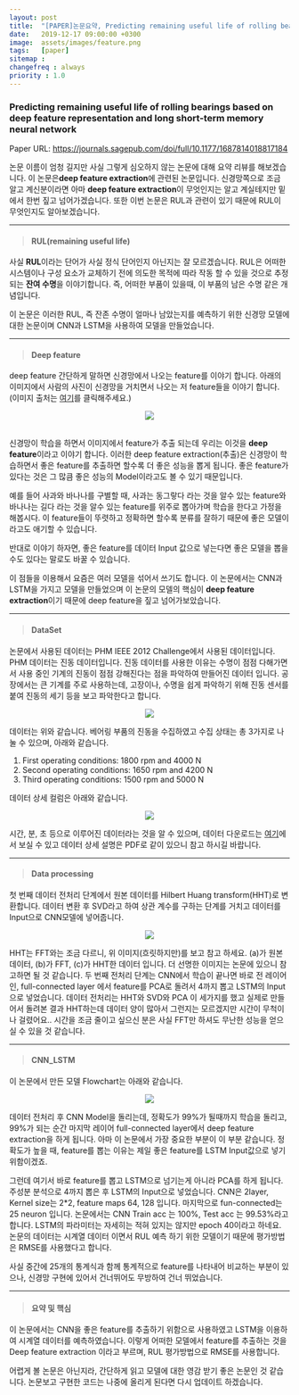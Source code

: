 ```yaml
---
layout: post
title:  "[PAPER]논문요약, Predicting remaining useful life of rolling bearings based on deep feature representation and long short-term memory neural network"
date:   2019-12-17 09:00:00 +0300
image:  assets/images/feature.png
tags:   [paper]
sitemap :
changefreq : always
priority : 1.0
---
```



### Predicting remaining useful life of rolling bearings based on deep feature representation and long short-term memory neural network 

Paper URL: <https://journals.sagepub.com/doi/full/10.1177/1687814018817184>


논문 이름이 엄청 길지만 사실 그렇게 심오하지 않는 논문에 대해 요약 리뷰를 해보겠습니다. 이 논문은**deep feature extraction**에 관련된 논문입니다. 신경망쪽으로 조금 알고 계신분이라면 아마 **deep feature extraction**이 무엇인지는 알고 계실테지만 밑에서 한번 짚고 넘어가겠습니다. 또한 이번 논문은 RUL과 관련이 있기 때문에 RUL이 무엇인지도 알아보겠습니다. 

------


> #### RUL(remaining useful life)

사실 **RUL**이라는 단어가 사실 정식 단어인지 아닌지는 잘 모르겠습니다. RUL은 어떠한 시스템이나 구성 요소가 교체하기 전에 의도한 목적에 따라 작동 할 수 있을 것으로 추정되는 **잔여 수명**을 이야기합니다. 즉, 어떠한 부품이 있을때, 이 부품의 남은 수명 같은 개념입니다. 


이 논문은 이러한 RUL, 즉 잔존 수명이 얼마나 남았는지를 예측하기 위한 신경망 모델에 대한 논문이며 CNN과 LSTM을 사용하여 모델을 만들었습니다. 

-------

> #### Deep feature 

deep feature 간단하게 말하면 신경망에서 나오는 feature를 이야기 합니다. 아래의 이미지에서 사람의 사진이 신경망을 거치면서 나오는 저 feature들을 이야기 합니다. 
(이미지 출처는 [여기](ttps://youthassembly.or.kr/bbs/board.php?bo_table=B56&wr_id=30225)를 클릭해주세요.)


<center><img src="../assets//images/feature.png" ></center> 


<br>



신경망이 학습을 하면서 이미지에서 feature가 추출 되는데 우리는 이것을 **deep feature**이라고 이야기 합니다. 이러한 deep feature extraction(추출)은 신경망이 학습하면서 좋은 feature를 추출하면 할수록 더 좋은 성능을 뽑게 됩니다. 좋은 feature가 있다는 것은 그 많큼 좋은 성능의 Model이라고도 볼 수 있기 때문입니다.  

예를 들어 사과와 바나나를 구별할 때, 사과는 동그랗다 라는 것을 알수 있는 feature와 바나나는 길다 라는 것을 알수 있는 feature를 위주로 뽑아가며 학습을 한다고 가정을 해봅시다. 이 feature들이 뚜렷하고 정확하면 할수록 분류를 잘하기 때문에 좋은 모델이라고도 애기할 수 있습니다.   

반대로 이야기 하자면, 좋은 feature를 데이터 Input 값으로 넣는다면 좋은 모델을 뽑을수도 있다는 말로도 바꿀 수 있습니다.  

이 점들을 이용해서 요즘은 여러 모델을 섞어서 쓰기도 합니다. 이 논문에서는 CNN과 LSTM을 가지고 모델을 만들었으며 이 논문의 모델의 핵심이 **deep feature extraction**이기 때문에 deep feature을 짚고 넘어가보았습니다. 


-------

> #### DataSet

논문에서 사용된 데이터는 PHM IEEE 2012 Challenge에서 사용된 데이터입니다. PHM 데이터는 진동 데이터입니다. 진동 데이터를 사용한 이유는 수명이 점점 다해가면서 사용 중인 기계의 진동이 점점 강해진다는 점을 파악하여 만들어진 데이터 입니다. 공장에서는 큰 기계를 주로 사용하는데, 고장이나, 수명을 쉽게 파악하기 위해 진동 센서를 붙여 진동의 세기 등을 보고 파악한다고 합니다. 

<center><img src="../assets//images/phm_data.png" ></center> 



데이터는 위와 같습니다. 베어링 부품의 진동을 수집하였고 수집 상태는 총 3가지로 나눌 수 있으며, 아래와 같습니다.


1. First operating conditions: 1800 rpm and 4000 N
2. Second operating conditions: 1650 rpm and 4200 N
3. Third operating conditions: 1500 rpm and 5000 N

데이터 상세 컬럼은 아래와 같습니다.  


<center><img src="../assets//images/column.png" ></center> 



시간, 분, 초 등으로 이루어진 데이터라는 것을 알 수 있으며, 데이터 다운로드는 [여기](https://github.com/wkzs111/phm-ieee-2012-data-challenge-dataset)에서 보실 수 있고 데이터 상세 설명은 PDF로 같이 있으니 참고 하시길 바랍니다. 

---------

> #### Data processing  


첫 번째 데이터 전처리 단계에서 원본 데이터를 Hilbert Huang transform(HHT)로 변환합니다. 데이터 변환 후 SVD라고 하여 상관 계수를 구하는 단계를 거치고 데이터를 Input으로 CNN모델에 넣어줍니다.  


<center><img src="../assets//images/fft.png" ></center> 


HHT는 FFT와는 조금 다르니, 위 이미지(흐릿하지만)를 보고 참고 하세요. (a)가 원본 데이터, (b)가 FFT, (c)가 HHT한 데이터 입니다. 더 선명한 이미지는 논문에 있으니 참고하면 될 것 같습니다. 두 번째 전처리 단계는 CNN에서 학습이 끝나면 바로 전 레이어인, full-connected layer 에서 feature를 PCA로 돌려서 4까지 뽑고 LSTM의 Input으로 넣었습니다. 데이터 전처리는 HHT와 SVD와 PCA 이 세가지를 했고 실제로 만들어서 돌려본 결과 HHT하는데 데이터 양이 많아서 그런지는 모르겠지만 시간이 무척이나 걸렸어요.. 시간을 조금 줄이고 싶으신 분은 사실 FFT만 하셔도 무난한 성능을 얻으실 수 있을 것 같습니다. 

--------

> #### CNN_LSTM  

이 논문에서 만든 모델 Flowchart는 아래와 같습니다. 


<center><img src="../assets//images/flow.png" ></center> 




데이터 전처리 후 CNN Model을 돌리는데, 정확도가 99%가 될때까지 학습을 돌리고, 99%가 되는 순간 마지막 레이어 full-connected layer에서 deep feature extraction을 하게 됩니다. 아마 이 논문에서 가장 중요한 부분이 이 부분 같습니다. 정확도가 높을 때, feature를 뽑는 이유는 제일 좋은 feature를 LSTM Input값으로 넣기 위함이겠죠. 

그런데 여기서 바로 feature를 뽑고 LSTM으로 넘기는게 아니라 PCA를 하게 됩니다. 주성분 분석으로 4까지 뽑은 후 LSTM의 Input으로 넣었습니다. CNN은 2layer, Kernel size는 2*2, feature maps 64, 128 입니다. 마지막으로 fun-connected는 25 neuron 입니다. 논문에서는 CNN Train acc 는 100%, Test acc 는 99.53%라고 합니다. LSTM의 파라미터는 자세히는 적혀 있지는 않지만 epoch 40이라고 하네요. 논문의 데이터는 시계열 데이터 이면서 RUL 예측 하기 위한 모델이기 때문에 평가방법은 RMSE를 사용했다고 합니다. 

사실 중간에 25개의 통계식과 함께 통계적으로 feature를 나타내어 비교하는 부분이 있으나, 신경망 구현에 있어서 건너뛰어도 무방하여 건너 뛰었습니다. 


--------

> #### 요약 및 핵심

이 논문에서는 CNN을 좋은 feature를 추출하기 위함으로 사용하였고 LSTM을 이용하여 시계열 데이터를 예측하였습니다. 이렇게 어떠한 모델에서 feature를 추출하는 것을 Deep feature extraction 이라고 부르며, RUL 평가방법으로 RMSE를 사용합니다.  

어렵게 볼 논문은 아닌지라, 간단하게 읽고 모델에 대한 영감 받기 좋은 논문인 것 같습니다. 논문보고 구현한 코드는 나중에 올리게 된다면 다시 업데이트 하겠습니다.
